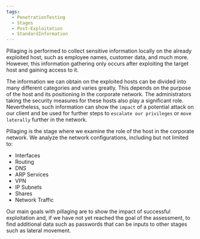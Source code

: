 ```yaml
---
tags:
  - PenetrationTesting
  - Stages
  - Post-Exploitation
  - StandardInformation
---
```

Pillaging is performed to collect sensitive information locally on the already exploited host, such as employee names, customer data, and much more. However, this information gathering only occurs after exploiting the target host and gaining access to it.

The information we can obtain on the exploited hosts can be divided into many different categories and varies greatly. This depends on the purpose of the host and its positioning in the corporate network. The administrators taking the security measures for these hosts also play a significant role. Nevertheless, such information can show the `impact` of a potential attack on our client and be used for further steps to `escalate our privileges` or `move laterally` further in the network.

Pillaging is the stage where we examine the role of the host in the corporate network. We analyze the network configurations, including but not limited to:

- Interfaces
- Routing
- DNS
- ARP	Services
- VPN
- IP Subnets
- Shares
- Network Traffic

Our main goals with pillaging are to show the impact of successful exploitation and, if we have not yet reached the goal of the assessment, to find additional data such as passwords that can be inputs to other stages such as lateral movement.